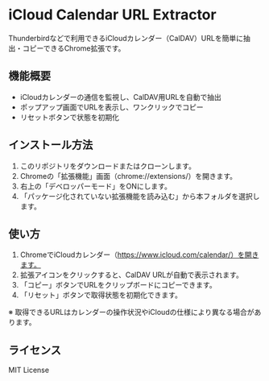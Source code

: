 # iCloud Calendar URL Extractor

Thunderbirdなどで利用できるiCloudカレンダー（CalDAV）URLを簡単に抽出・コピーできるChrome拡張です。

## 機能概要
- iCloudカレンダーの通信を監視し、CalDAV用URLを自動で抽出
- ポップアップ画面でURLを表示し、ワンクリックでコピー
- リセットボタンで状態を初期化

## インストール方法
1. このリポジトリをダウンロードまたはクローンします。
2. Chromeの「拡張機能」画面（chrome://extensions/）を開きます。
3. 右上の「デベロッパーモード」をONにします。
4. 「パッケージ化されていない拡張機能を読み込む」から本フォルダを選択します。

## 使い方
1. ChromeでiCloudカレンダー（https://www.icloud.com/calendar/）を開きます。
2. 拡張アイコンをクリックすると、CalDAV URLが自動で表示されます。
3. 「コピー」ボタンでURLをクリップボードにコピーできます。
4. 「リセット」ボタンで取得状態を初期化できます。

※ 取得できるURLはカレンダーの操作状況やiCloudの仕様により異なる場合があります。

## ライセンス
MIT License
